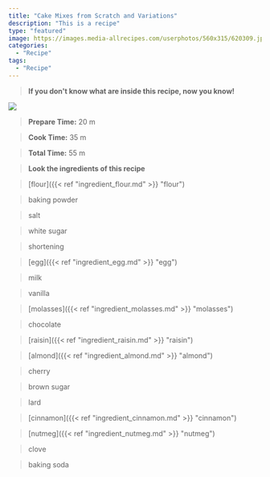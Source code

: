 ```yaml
---
title: "Cake Mixes from Scratch and Variations"
description: "This is a recipe"
type: "featured"
image: https://images.media-allrecipes.com/userphotos/560x315/620309.jpg
categories: 
  - "Recipe"
tags: 
  - "Recipe"
---
```



>**If you don't know what are inside this recipe, now you know!**

![](../images/Recipes-Banner.jpg)
> **Prepare Time:** 20 m


> **Cook Time:** 35 m


> **Total Time:** 55 m

> **Look the ingredients of this recipe**

> [flour]({{< ref "ingredient_flour.md" >}} "flour")

> baking powder

> salt

> white sugar

> shortening

> [egg]({{< ref "ingredient_egg.md" >}} "egg")

> milk

> vanilla

> [molasses]({{< ref "ingredient_molasses.md" >}} "molasses")

> chocolate

> [raisin]({{< ref "ingredient_raisin.md" >}} "raisin")

> [almond]({{< ref "ingredient_almond.md" >}} "almond")

> cherry

> brown sugar

> lard

> [cinnamon]({{< ref "ingredient_cinnamon.md" >}} "cinnamon")

> [nutmeg]({{< ref "ingredient_nutmeg.md" >}} "nutmeg")

> clove

> baking soda

